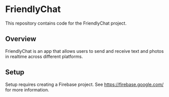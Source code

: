# FriendlyChat

This repository contains code for the FriendlyChat project.

## Overview

FriendlyChat is an app that allows users to send and receive text and photos in realtime across  different platforms.

## Setup

Setup requires creating a Firebase project. See https://firebase.google.com/ for more information.
